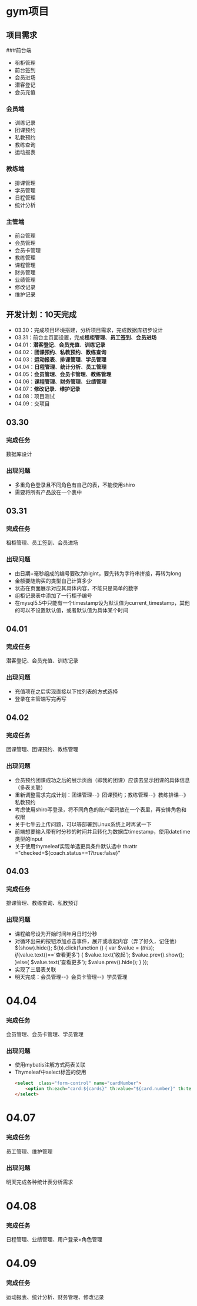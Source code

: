 # gym项目
## 项目需求
###前台端
- 租柜管理
- 前台签到
- 会员进场
- 潜客登记
- 会员充值
### 会员端
- 训练记录
- 团课预约
- 私教预约
- 教练查询
- 运动报表
### 教练端
- 排课管理
- 学员管理
- 日程管理
- 统计分析
### 主管端
- 前台管理
- 会员管理
- 会员卡管理
- 教练管理
- 课程管理
- 财务管理
- 业绩管理
- 修改记录
- 维护记录
## 开发计划：10天完成
- 03.30：完成项目环境搭建，分析项目需求，完成数据库初步设计
- 03.31：前台主页面设置，完成**租柜管理**、**员工签到**、**会员进场**
- 04.01：**潜客登记**、**会员充值**、**训练记录**
- 04.02：**团课预约**、**私教预约**、**教练查询**
- 04.03：**运动报表**、**排课管理**、**学员管理**
- 04.04：**日程管理**、**统计分析**、**员工管理**
- 04.05：**会员管理**、**会员卡管理**、**教练管理**
- 04.06：**课程管理**、**财务管理**、**业绩管理**
- 04.07：**修改记录**、**维护记录**
- 04.08：项目测试 
- 04.09：交项目   
## 03.30
### 完成任务
数据库设计
### 出现问题
- 多重角色登录且不同角色有自己的表，不能使用shiro
- 需要将所有产品放在一个表中
## 03.31
### 完成任务
租柜管理、员工签到、会员进场
### 出现问题
- 由日期+毫秒组成的编号要改为bigint，要先转为字符串拼接，再转为long
- 金额要随购买的类型自己计算多少
- 状态在页面展示对应其具体内容，不能只是简单的数字
- 组柜记录表中添加了一行柜子编号
- 在mysql5.5中只能有一个timestamp设为默认值为current_timestamp，其他的可以不设置默认值，或者默认值为具体某个时间
## 04.01
### 完成任务
潜客登记、会员充值、训练记录
### 出现问题
- 充值项在之后实现直接以下拉列表的方式选择
- 登录在主管端写完再写
## 04.02
### 完成任务
团课管理、团课预约、教练管理
### 出现问题
- 会员预约团课成功之后的展示页面（即我的团课）应该去显示团课的具体信息（多表关联）
- 重新调整需求完成计划：团课管理--》团课预约；教练管理--》教练排课--》私教预约
- 考虑使用shiro写登录，将不同角色的账户密码放在一个表里，再安排角色和权限
- 关于七牛云上传问题，可以等部署到Linux系统上时再试一下
- 前端想要输入带有时分秒的时间并且转化为数据库timestamp，使用datetime类型的input
- 关于使用thymeleaf实现单选更具条件默认选中
  th:attr ="checked=${coach.status==1?true:false}"
## 04.03
### 完成任务
排课管理、教练查询、私教预订
### 出现问题
- 课程编号设为开始时间年月日时分秒
- 对循环出来的按钮添加点击事件，展开或收起内容（弄了好久，记住他）
	$(show).hide();
	$(b).click(function () {
   		 var $value = $(this);
   		 if ($value.text()=='查看更多') {
       			 $value.text('收起');
        			$value.prev().show();
   	 	}else{
        			$value.text('查看更多');
       		 	$value.prev().hide();
   		 }
	});
- 实现了三层表关联
- 明天完成：会员管理--》会员卡管理--》学员管理
# 04.04
### 完成任务
会员管理、会员卡管理、学员管理
### 出现问题
- 使用mybatis注解方式两表关联
- Thymeleaf中select标签的使用
  ```html
  <select  class="form-control" name="cardNumber">
      <option th:each="card:${cards}" th:value="${card.number}" th:text="${card.type}" th:selected="${member.cardNumber eq card.number}"></option>
  </select>
  ```
# 04.07
### 完成任务
员工管理、维护管理
### 出现问题
明天完成各种统计表分析需求
# 04.08
### 完成任务
日程管理、业绩管理、用户登录+角色管理
# 04.09
### 完成任务
运动报表、统计分析、财务管理、修改记录